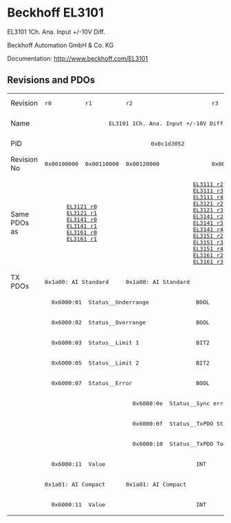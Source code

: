 # Beckhoff EL3101

EL3101 1Ch. Ana. Input +/-10V Diff.

Beckhoff Automation GmbH & Co. KG

Documentation: <a href="http://www.beckhoff.com/EL3101">http://www.beckhoff.com/EL3101</a>

## Revisions and PDOs
<table>
<tr >
<td class="first">Revision</td>
<td ><pre>r0</pre></td>
<td ><pre>r1</pre></td>
<td ><pre>r2</pre></td>
<td ><pre>r3</pre></td>
</tr>
<tr >
<td class="first">Name</td>
<td  colspan=4 align="center"><pre>EL3101 1Ch. Ana. Input +/-10V Diff.</pre></td>
</tr>
<tr >
<td class="first">PID</td>
<td  colspan=4 align="center"><pre>0x0c1d3052</pre></td>
</tr>
<tr >
<td class="first">Revision No</td>
<td ><pre>0x00100000</pre></td>
<td ><pre>0x00110000</pre></td>
<td ><pre>0x00120000</pre></td>
<td ><pre>0x00130000</pre></td>
</tr>
<tr >
<td class="first">Same PDOs as</td>
<td  colspan=2 align="center"><pre><a href="EL3121">EL3121 r0</a><br/><a href="EL3121">EL3121 r1</a><br/><a href="EL3141">EL3141 r0</a><br/><a href="EL3141">EL3141 r1</a><br/><a href="EL3161">EL3161 r0</a><br/><a href="EL3161">EL3161 r1</a></pre></td>
<td  colspan=2 align="center"><pre><a href="EL3111">EL3111 r2</a><br/><a href="EL3111">EL3111 r3</a><br/><a href="EL3111">EL3111 r4</a><br/><a href="EL3121">EL3121 r2</a><br/><a href="EL3121">EL3121 r3</a><br/><a href="EL3141">EL3141 r2</a><br/><a href="EL3141">EL3141 r3</a><br/><a href="EL3141">EL3141 r4</a><br/><a href="EL3151">EL3151 r2</a><br/><a href="EL3151">EL3151 r3</a><br/><a href="EL3151">EL3151 r4</a><br/><a href="EL3161">EL3161 r2</a><br/><a href="EL3161">EL3161 r3</a></pre></td>
</tr>
<tr class="txpdo pdosection">
<td class="first" rowspan=12 valign=top>TX PDOs</td>
<td colspan=2 align="left"><pre>0x1a00: AI Standard </pre></td>
<td colspan=2 align="left"><pre>0x1a00: AI Standard</pre></td>
<td></td>
</tr>
<tr class="txpdo">
<td class="first" colspan=4 align="left"><pre>  0x6000:01  Status__Underrange              BOOL</pre></td>
</tr>
<tr class="txpdo">
<td class="first" colspan=4 align="left"><pre>  0x6000:02  Status__Overrange               BOOL</pre></td>
</tr>
<tr class="txpdo">
<td class="first" colspan=4 align="left"><pre>  0x6000:03  Status__Limit 1                 BIT2</pre></td>
</tr>
<tr class="txpdo">
<td class="first" colspan=4 align="left"><pre>  0x6000:05  Status__Limit 2                 BIT2</pre></td>
</tr>
<tr class="txpdo">
<td class="first" colspan=4 align="left"><pre>  0x6000:07  Status__Error                   BOOL</pre></td>
</tr>
<tr class="txpdo">
<td class="first" colspan=2 align="left"></td>
<td  colspan=2 align="left"><pre>  0x6000:0e  Status__Sync error              BOOL</pre></td>
</tr>
<tr class="txpdo">
<td class="first" colspan=2 align="left"></td>
<td  colspan=2 align="left"><pre>  0x6000:0f  Status__TxPDO State             BOOL</pre></td>
</tr>
<tr class="txpdo">
<td class="first" colspan=2 align="left"></td>
<td  colspan=2 align="left"><pre>  0x6000:10  Status__TxPDO Toggle            BOOL</pre></td>
</tr>
<tr class="txpdo">
<td class="first" colspan=4 align="left"><pre>  0x6000:11  Value                           INT</pre></td>
</tr>
<tr class="txpdo pdosection">
<td class="first" colspan=2 align="left"><pre>0x1a01: AI Compact </pre></td>
<td  colspan=2 align="left"><pre>0x1a01: AI Compact</pre></td>
</tr>
<tr class="txpdo">
<td class="first" colspan=4 align="left"><pre>  0x6000:11  Value                           INT</pre></td>
</tr>
</table>
